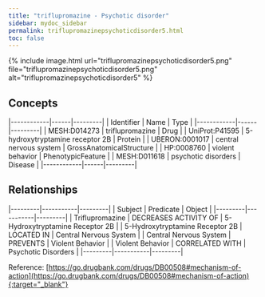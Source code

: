 ```yaml
---
title: "triflupromazine - Psychotic disorder"
sidebar: mydoc_sidebar
permalink: triflupromazinepsychoticdisorder5.html
toc: false 
---
```


{% include image.html url="triflupromazinepsychoticdisorder5.png" file="triflupromazinepsychoticdisorder5.png" alt="triflupromazinepsychoticdisorder5" %}

## Concepts

|------------|------|---------|
| Identifier | Name | Type    |
|------------|------|---------|
| MESH:D014273 | triflupromazine | Drug |
| UniProt:P41595 | 5-hydroxytryptamine receptor 2B | Protein |
| UBERON:0001017 | central nervous system | GrossAnatomicalStructure |
| HP:0008760 | violent behavior | PhenotypicFeature |
| MESH:D011618 | psychotic disorders | Disease |
|------------|------|---------|

## Relationships

|---------|-----------|---------|
| Subject | Predicate | Object  |
|---------|-----------|---------|
| Triflupromazine | DECREASES ACTIVITY OF | 5-Hydroxytryptamine Receptor 2B |
| 5-Hydroxytryptamine Receptor 2B | LOCATED IN | Central Nervous System |
| Central Nervous System | PREVENTS | Violent Behavior |
| Violent Behavior | CORRELATED WITH | Psychotic Disorders |
|---------|-----------|---------|

Reference: [https://go.drugbank.com/drugs/DB00508#mechanism-of-action](https://go.drugbank.com/drugs/DB00508#mechanism-of-action){:target="_blank"}